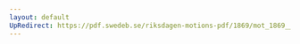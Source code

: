 ```yaml
---
layout: default
UpRedirect: https://pdf.swedeb.se/riksdagen-motions-pdf/1869/mot_1869__ak__00084.pdf
---
```


